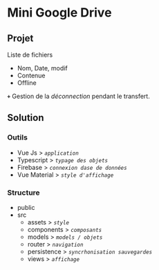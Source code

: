 # Mini Google Drive

## Projet

Liste de fichiers

- Nom, Date, modif
- Contenue
- Offline

**`+`** Gestion de la *déconnection* pendant le transfert.

## Solution

### Outils

- Vue Js > *`application`*
- Typescript > *`typage des objets`*
- Firebase > *`connexion dase de données`*
- Vue Material > *`style d'affichage`*

### Structure

- public
- src
  - assets > *`style`*
  - components > *`composants`*
  - models > *`models / objets`*
  - router > *`navigation`*
  - persistence > *`syncrhonisation sauvegardes`*
  - views > *`affichage`*
